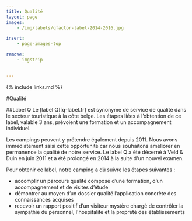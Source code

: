```yaml
---
title: Qualité
layout: page
images: 
    - /img/labels/qfactor-label-2014-2016.jpg

insert:
    - page-images-top

remove:
    - imgstrip
    

---
```



{% include links.md %}

#Qualité

##Label Q
Le [label Q][q-label.fr] est synonyme de service de qualité dans le secteur touristique à la côte belge. Les étapes liées à l’obtention de ce label, valable 3 ans, prévoient une formation et un accompagnement individuel.

Les campings peuvent y prétendre également depuis 2011. Nous avons immédiatement saisi cette opportunité car nous souhaitons améliorer en permanence la qualité de notre service. Le label Q a été décerné à Veld & Duin en juin 2011 et a été prolongé en 2014 à la suite d'un nouvel examen.  

Pour obtenir ce label, notre camping a dû suivre les étapes suivantes :

- accomplir un parcours qualité composé d’une formation, d’un accompagnement et de visites d’étude
- démontrer au moyen d’un dossier qualité l’application concrète des connaissances acquises
- recevoir un rapport positif d’un visiteur mystère chargé de contrôler la sympathie du personnel, l'hospitalité et la propreté des établissements

